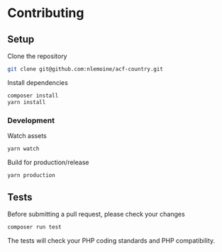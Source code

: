 # Contributing

## Setup

Clone the repository

```bash
git clone git@github.com:nlemoine/acf-country.git
```

Install dependencies

```bash
composer install
yarn install
```

### Development

Watch assets

```bash
yarn watch
```

Build for production/release

```bash
yarn production
```


## Tests

Before submitting a pull request, please check your changes

```bash
composer run test
```

The tests will check your PHP coding standards and PHP compatibility.
